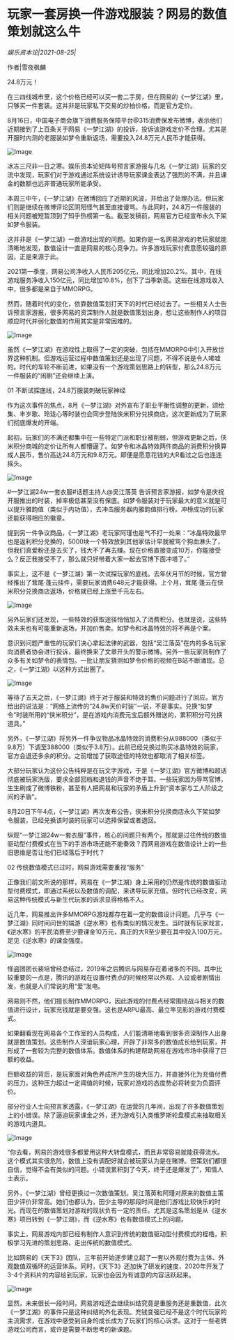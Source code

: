 # 玩家一套房换一件游戏服装？网易的数值策划就这么牛

*娱乐资本论|2021-08-25|*

作者|雪夜枫麟

24.8万元！

在三四线城市里，这个价格已经可以买一套二手房，但在网易的《一梦江湖》里，只够买一件套装。这并非是玩家私下交易的炒拍价格，而是官方定价。

8月16日，中国电子商会旗下消费服务保障平台@315消费保发布微博，表示他们近期接到了上百条关于网易《一梦江湖》的投诉，投诉该游戏定价不合理。尤其是开服时内测的老服装如梦令重新返场，需要投入24.8万元人民币才能获得。

![Image](https://inews.gtimg.com/newsapp_bt/0/13917229692/641)

冰冻三尺非一日之寒。娱乐资本论矩阵号预言家游报与几名《一梦江湖》玩家的交流中发现，玩家们对于游戏通过系统设计诱导玩家课金表达了强烈的不满，并且课金的数额也远非普通玩家所能承受。

本周三中午，《一梦江湖》在微博回应了近期的风波，并给出了处理办法。但玩家们则是继续在微博评论区阴阳怪气甚至直接谩骂。与此同时，24.8万一件服装的相关问题被短暂顶到了知乎热榜第一名。截至发稿前，网易官方已经宣布永久下架如梦令服装。

这并非是《一梦江湖》一款游戏出现的问题。如果你是一名网易游戏的老玩家就能清晰地发现，数值设计一直是网易的核心竞争力。许多游戏玩家付费意愿较强的原因，正是来源于此。

2021第一季度，网易公司净收入人民币205亿元，同比增加20.2%。其中，在线游戏服务净收入150亿元，同比增加10.8%，创下了当季新高。这些在线游戏收入中，很多都是来自于MMORPG。

然而，随着时代的变化，依靠数值策划打天下的时代已经过去了。一些相关人士告诉预言家游报，很多网易的资深制作人就是数值策划出身，想让这些制作人的项目顺应时代并弱化数值的作用其实是非常困难的。

![Image](https://inews.gtimg.com/newsapp_bt/0/13917229672/641)

虽然《一梦江湖》在游戏性上取得了一定的突破，包括在MMORPG中引入开放世界这种机制。但游戏运营过程中数值策划还是出现了问题，不得不说是令人唏嘘的。时代的车轮不断前进，如果没有一个游戏策划思路上的转型，那么24.8万元一件服装的“闹剧”还会继续上演。

01 不断试探底线，24.8万服装刺破玩家神经

作为这次事件的焦点，8月《一梦江湖》对外宣布了职业平衡性调整的更新，颂绘集、丰岁歌、玲珑心等时装也会同步登陆侠米积分兑换商店。这次更新成为了玩家们彻底爆发的开端。

起初，玩家们的不满还都集中在一些特定门派和职业被削弱，但游戏更新之后，侠米积分商城的定价让所有人都懵逼了。如梦令和冰晶特效两件商品的消费积分换算成人民币，售价高达24.8万元和9.8万元。即便是愿意花钱的大R看过之后也连连摇头。

![Image](https://inews.gtimg.com/newsapp_bt/0/13917229677/641)

#一梦江湖24w一套衣服#话题主持人@吴江落英 告诉预言家游报，如梦令是庆祝开服推出的时装，掉率极低甚至没有保底。如梦令服装对于玩家最大的意义就是可以提升雅韵值（类似于内功值），去冲击服务器内雅韵值排行榜。冲榜成功的玩家还能获得相应的徽章。

提到另一件争议商品，《一梦江湖》老玩家阿瑾也是气不打一处来：“冰晶特效最早也是返利积分兑换的，5000块一个特效放到其他家估计早就被骂个狗血淋头了，但我们真爱粉还是去买了，钱大不了再去赚。现在价格直接变成10万，你能接受么？反正我接受不了，那么就只好带着大家一起去官博下面冲塔了。”

事实上，这不是《一梦江湖》第一次试探玩家的底线。去年伏月节的时候，官方曾经推出了茸尾·蓬云挂件，需要玩家消费648元才能获得。上个月，茸尾·蓬云在侠米积分兑换商店返场，价格就已经上涨至千元左右。

![Image](https://inews.gtimg.com/newsapp_bt/0/13917229665/641)

另外玩家们还发现，一些特效的获取途径悄悄加入了消费积分。也就是说，这些特效未来也有可能重新返场，并加价售卖。如梦令和冰晶特效的将不再是个案。

意识到问题严重性的玩家们决心拿起法律的武器，包括“吴江落英”在内的多名玩家向消费者协会进行投诉，最终换来了文章开头的警示微博。另外一些玩家则制作了众多有关如梦令的表情包。一批让朋友猜测如梦令价格的视频在B站不断涌现。总之，《一梦江湖》以这种方式出圈了。

![Image](https://inews.gtimg.com/newsapp_bt/0/13917229686/641)

等待了五天之后，《一梦江湖》终于对于服装和特效的售价问题进行了回应。官方给出的说法是：“网络上流传的“24.8w天价时装”一说，不是事实。兑换“如梦令”时装所用的“侠米积分”，是在游戏内消费元宝后额外赠送的，累积积分可兑换道具。”

另外，《一梦江湖》将另外一件争议物品冰晶特效的消费积分从988000（类似于9.8万）下调至388000（类似于3.8万）。此前已经兑换过购买冰晶特效的玩家，官方会退还多余的积分。之前增加了获取途径的特效也都取消了相关标签。

大部分玩家认为这份公告纯粹是在玩文字游戏，于是《一梦江湖》官方微博和超话彻底被玩家洗版，要求全部回档和退钱的声音不绝于耳。一些玩家因为辱骂官博，生生刷成了微博铁粉，甚至有人把网易和玩家的矛盾上升到“资本家与工人阶级之间的矛盾”。

8月20日下午4点，《一梦江湖》再次发布公告，侠米积分兑换商店永久下架如梦令服装，已经兑换该时装的玩家可以选择保留或者退回。

纵观“一梦江湖24w一套衣服”事件，核心的问题只有两个，那就是过往传统的数值驱动型付费模式在当下的手游市场还能不能奏效？而网易游戏在数值设计上的一些旧思维是否让他们已经落后于时代？

02 传统数值模式已过时，网易游戏需要重视“服务”

正像我们前文所说的那样，网易在《一梦江湖》身上采用的仍然是传统的数值驱动型付费模式，即通过系统以及数值的调配，来诱导玩家充值。但时代已经改变，网易这种传统模式与新生代玩家的诉求显得格格不入。

近几年，网易推出许多MMORPG游戏都存在着一定的数值设计问题。几乎与《一梦江湖》同时间问世的端游《逆水寒》也有类似的情况发生。当时就有玩家戏言，《逆水寒》的平民消费至少要课金10万元，真正的大R至少要在其中投入100万元，足见《逆水寒》的课金强度。

![Image](https://inews.gtimg.com/newsapp_bt/0/13917229693/641)

怪盗团团长裴培曾经总结过，2019年之后腾讯与网易存在着诸多的不同。其中比较重要的一点是，腾讯的游戏在设置付费点的时候经常以外观、人设或者剧情出发，也就是人们常说的用“爱”发电。

网易则不然，他们擅长制作MMORPG，因此游戏的付费点经常围绕战斗相关的数值进行设计，玩家充钱就是要变强。这也是ARPU最高、最立竿见影的游戏付费模式。

如果翻看现在网易各个工作室的人员构成，人们能清晰地看到很多资深制作人出身就是数值策划。这些制作人深谙玩家心理，开辟了非常多的数值成长给到玩家，并形成了一套较为完整的数值体系。数值体系的构建帮助网易在游戏市场中获得了巨额的收益。

巨额收益的背后，是玩家面对角色养成所产生的极大压力，并直接外化为充值付费的压力。这种压力超过一定阈值的时候，玩家对游戏的态度势必将转变为负面评价。

部分行业人士向预言家透露，《一梦江湖》在运营的几年间，出现了许多数值策划上的小错误。除了逼迫玩家课金之外，还为游戏引入类俄罗斯轮盘模式来抽取相关的游戏内道具。

![Image](https://inews.gtimg.com/newsapp_bt/0/13917229674/641)

“你去看，网易的游戏很多都爱用这种大转盘模式，而且非常容易就能获得流水。这个模式其实很危险，数值上没有调配好就会被玩家认为是在赌博。但策划们都很自信，觉得不会有类似的问题。小错误累积到了今天，终于还是爆发了”，知情人士表示。

另外，《一梦江湖》曾经更换过一次数值策划。吴江落英和阿瑾对原来的数值主策田少评价非常高。她们也都认为，田少主导的那段时间是他们游戏比较快乐的时光。而现在的数值策划对游戏的现状负有一定的责任。尤其是这名策划是从《逆水寒》项目转到《一梦江湖》，而《逆水寒》也有数值模式上的问题。

事实上，网易游戏内部已经有制作人意识到传统的数值驱动型付费模式的桎梏，积极学习先进的策划思路，走出传统的数值模式。

比如网易的《天下3》团队，三年前开始逐步建立起了一套以外观付费为主体、外观数值双循环的运营体系。同时，《天下3》还加快了研发的速度，2020年开发了3-4个资料片的内容给到玩家，玩家也会因为有诚意的内容活跃起来。

![Image](https://inews.gtimg.com/newsapp_bt/0/13917229669/641)

显然，未来很长一段时间，网易游戏还会继续纠结究竟是重服务还是重数值，此次《一梦江湖》的事件只是这种纠结的外化表现。充钱变强已经不是这个时代玩家的主流需求，在游戏中感受到自身的成长成为了玩家们的核心诉求。这对于一些老牌游戏公司而言，或许是需要不断思考的新课题。

